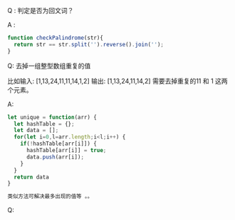Q : 判定是否为回文词？

A : 

``` js
function checkPalindrome(str){
  return str == str.split('').reverse().join('');
}
```

Q: 去掉一组整型数组重复的值

比如输入: [1,13,24,11,11,14,1,2] 
输出: [1,13,24,11,14,2]
需要去掉重复的11 和 1 这两个元素。



A: 

``` js
let unique = function(arr) {  
  let hashTable = {};
  let data = [];
  for(let i=0,l=arr.length;i<l;i++) {
    if(!hashTable[arr[i]]) {
      hashTable[arr[i]] = true;
      data.push(arr[i]);
    }
  }
  return data
}

类似方法可解决最多出现的值等 。。
```

Q: 